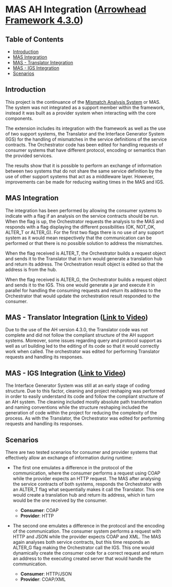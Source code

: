 # MAS AH Integration ([Arrowhead Framework 4.3.0](https://github.com/arrowhead-f/core-java-spring#arrowhead-framework-430))

## Table of Contents
- [Introduction](#introduction)
- [MAS Integration](#mas-integration)
- [MAS - Translator Integration](#mas-translator-integration)
- [MAS - IGS Integration](#mas-igs-integration)
- [Scenarios](#scenarios)

## Introduction

This project is the continuance of the [Mismatch Analysis System](https://github.com/fernand0labra/mismatch-analysis-system) or MAS. The system was not integrated as a support member within the framework, instead it was built as a provider system when interacting with the core components. 

The extension includes its integration with the framework as well as the use of two support systems, the Translator and the Interface Generator System (IGS) for the handling of mismatches in the service definitions of the service contracts. The Orchestrator code has been edited for handling requests of consumer systems that have different protocol, encoding or semantics than the provided services.

The results show that it is possible to perform an exchange of information between two systems that do not share the same service definition by the use of other support systems that act as a middleware layer. However, improvements can be made for reducing waiting times in the MAS and IGS.

## MAS Integration

The integration has been performed by allowing the consumer systems to indicate with a flag if an analysis on the service contracts should be run. When the flag is up, the Orchestrator requests the analysis to the MAS and responds with a flag displaying the different possibilities (OK, NOT_OK, ALTER_T or ALTER_G). For the first two flags there is no use of any support system as it would mean respectively that the communication can be performed or that there is no possible solution to address the mismatches.

When the flag received is ALTER_T, the Orchestrator builds a request object and sends it to the Translator that in turn would generate a translation hub and return its address. The Orchestration result object is edited so that the address is from the hub.

When the flag received is ALTER_G, the Orchestrator builds a request object and sends it to the IGS. This one would generate a jar and execute it in parallel for handling the consuming requests and return its address to the Orchestrator that would update the orchestration result responded to the consumer.

## MAS - Translator Integration ([Link to Video](https://youtu.be/aTH2UHaNN6Y))

Due to the use of the AH version 4.3.0, the Translator code was not complete and did not follow the compliant structure of the AH support systems. Moreover, some issues regarding query and protocol support as well as url building led to the editing of its code so that it would correctly work when called. The orchestrator was edited for performing Translator requests and handling its responses.

## MAS - IGS Integration ([Link to Video](https://youtu.be/UbYFUnEFCoc))

The Interface Generator System was still at an early stage of coding structure. Due to this factor, cleaning and project reshaping was performed in order to easily understand its code and follow the compliant structure of an AH system. The cleaning included mostly absolute path transformation and naming conventions while the structure reshaping included the generation of code within the project for reducing the complexity of the process. As with the Translator, the Orchestrator was edited for performing requests and handling its responses.

## Scenarios

There are two tested scenarios for consumer and provider systems that effectively allow an exchange of information during runtime:
* The first one emulates a difference in the protocol of the communication, where the consumer performs a request using COAP while the provider expects an HTTP request. The MAS after analysing the service contracts of both systems, responds the Orchestrator with an ALTER_T flag what sequentially makes it call the Translator. This one would create a translation hub and return its address, which in turn would be the one received by the consumer. 
  - **Consumer**: COAP
  - **Provider**: HTTP
  
* The second one emulates a difference in the protocol and the encoding of the communication. The consumer system performs a request with HTTP and JSON while the provider expects COAP and XML. The MAS again analyses both service contracts, but this time responds an ALTER_G flag making the Orchestrator call the IGS. This one would dynamically create the consumer code for a correct request and return an address to the executing created server that would handle the communication.
  - **Consumer**: HTTP/JSON
  - **Provider**: COAP/XML
